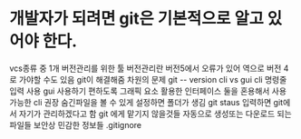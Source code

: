 # 개발자가 되려면 git은 기본적으로 알고 있어야 한다.
vcs종류 중 1개 버전관리를 위한 툴
버전관리란 버전5에서 오류가 있어 역으로 버전 4로 가야할 수도 있음
git이 해결해줌
차원의 문제
git -- version
cli vs gui
cli 명령줄 입력 사용
gui 사용하기 편하도록 그래픽 요소 활용한 인터페이스
둘을 혼용해서 사용
가능한 cli 권장
숨긴파일을 볼 수 있게 설정하면 폴더가 생김
git staus 입력하면 git에서 자기가 관리하겠다고 함
git 에게 맡기지 않을것들
자동으로 생성또는 다운로드 되는 파일들 
보안상 민감한 정보들
.gitignore
